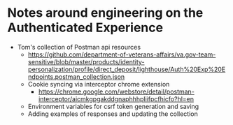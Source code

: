 # Notes around engineering on the Authenticated Experience
 
- Tom's collection of Postman api resources
  - https://github.com/department-of-veterans-affairs/va.gov-team-sensitive/blob/master/products/identity-personalization/profile/direct_deposit/lighthouse/Auth%20Exp%20Endpoints.postman_collection.json 
  - Cookie syncing via interceptor chrome extension
    - https://chrome.google.com/webstore/detail/postman-interceptor/aicmkgpgakddgnaphhhpliifpcfhicfo?hl=en 
  - Environment variables for csrf token generation and saving
  - Adding examples of responses and updating the collection
